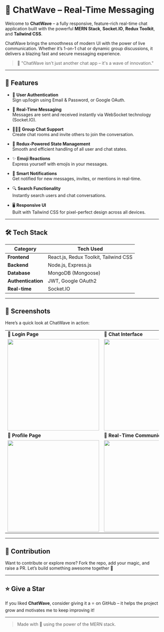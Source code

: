# 🌊 ChatWave – Real-Time Messaging 

Welcome to **ChatWave** – a fully responsive, feature-rich real-time chat application built with the powerful **MERN Stack**, **Socket.IO**, **Redux Toolkit**, and **Tailwind CSS**.

ChatWave brings the smoothness of modern UI with the power of live communication. Whether it’s 1-on-1 chat or dynamic group discussions, it delivers a blazing fast and secure messaging experience.

> 💬 "ChatWave isn't just another chat app – it's a wave of innovation."

---

## 🚀 Features

- 🔐 **User Authentication**  
  Sign up/login using Email & Password, or Google OAuth.

- 💬 **Real-Time Messaging**  
  Messages are sent and received instantly via WebSocket technology (Socket.IO).

- 🧑‍🤝‍🧑 **Group Chat Support**  
  Create chat rooms and invite others to join the conversation.

- 🧠 **Redux-Powered State Management**  
  Smooth and efficient handling of all user and chat states.

- ✨ **Emoji Reactions**  
  Express yourself with emojis in your messages.

- 🔔 **Smart Notifications**  
  Get notified for new messages, invites, or mentions in real-time.

- 🔍 **Search Functionality**  
  Instantly search users and chat conversations.

- 🖥️ **Responsive UI**  
  Built with Tailwind CSS for pixel-perfect design across all devices.

---

## 🛠️ Tech Stack

| Category         | Tech Used |
|------------------|-----------|
| **Frontend**     | React.js, Redux Toolkit, Tailwind CSS |
| **Backend**      | Node.js, Express.js |
| **Database**     | MongoDB (Mongoose) |
| **Authentication** | JWT, Google OAuth2 |
| **Real-time**    | Socket.IO |

---

## 📸 Screenshots

Here’s a quick look at ChatWave in action:

<table>
  <tr>
    <td><b>🔐 Login Page</b></td>
    <td><b>💬 Chat Interface</b></td>
  </tr>
  <tr>
    <td><img src="https://github.com/user-attachments/assets/c5be3022-dad1-4f33-b9e3-b2f7d4306205" width="300"/></td>
    <td><img src="https://github.com/user-attachments/assets/7aee58db-00d7-41d9-903d-b16c17d3ae04" width="300"/></td>
  </tr>
  <tr>
    <td><b>👤 Profile Page</b></td>
    <td><b>📶 Real-Time Communication</b></td>
  </tr>
  <tr>
    <td><img src="https://github.com/user-attachments/assets/e06d5b4d-6104-4836-8aee-6f9e421a11dd" width="300"/></td>
    <td><img src="https://github.com/user-attachments/assets/989071f6-9389-4bac-b932-27fc8e690f87" width="300"/></td>
  </tr>
</table>

---

## 🤝 Contribution

Want to contribute or explore more? Fork the repo, add your magic, and raise a PR. Let’s build something awesome together 💪

---

## ⭐ Give a Star

If you liked **ChatWave**, consider giving it a ⭐ on GitHub – it helps the project grow and motivates me to keep improving it!

---

> Made with 💖 using the power of the MERN stack.
